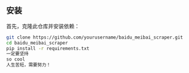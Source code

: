 
## 安装

首先，克隆此仓库并安装依赖：

```bash
git clone https://github.com/yourusername/baidu_meibai_scraper.git
cd baidu_meibai_scraper
pip install -r requirements.txt
一定要坚持
so cool
人生苦短，需要努力！
